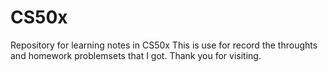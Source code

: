 # CS50x
Repository for learning notes in CS50x
This is use for record the throughts and homework problemsets that I got. Thank you for visiting.
